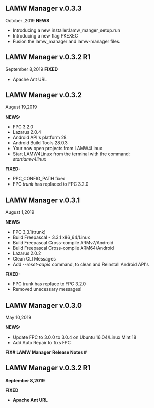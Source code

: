 <p>
	<h2>LAMW Manager  v.0.3.3</h2>
	October ,2019
	<strong>NEWS</strong>
	<ul>
		<li>Introducing a new installer:lamw_manger_setup.run</li>
		<li>Introducing a new flag PKEXEC</li>
		<li>Fusion the lamw_manager and lamw-manager files.</li>
	</ul>
</p>
	
<p>
	<h2>LAMW Manager  v.0.3.2 R1</h2> 
	September 8,2019
	<strong>FIXED</strong>
	<ul>
		<li>Apache Ant URL</li>
	</ul>	
</p>

<h2>LAMW Manager  v.0.3.2 </h2>
August 19,2019
<p>
	<strong>NEWS:</strong>
	<ul>
		<li>FPC 3.2.0</li>
		<li>Lazarus 2.0.4</li>
		<li>Android API's platform 28</li>
		<li>Android Build Tools 28.0.3</li>
		<li>Your now open projects from LAMW4Linux</li>
		<li>Start LAMW4Linux from the terminal with the command: <em>startlamw4linux</em></li>
	</ul>
	<strong>FIXED:</strong>
	<ul>
		<li>PPC_CONFIG_PATH fixed</li>
		<li>FPC <em>trunk</em> has replaced to FPC 3.2.0</li>
	</ul>	
</p>

<h2>LAMW Manager  v.0.3.1</h2>
	August 1,2019
<p>
	<strong>NEWS:</strong>
	<ul>
		<li>FPC 3.3.1(trunk)</li>
		<li>Build Freepascal - 3.3.1 x86_64/Linux</li>
		<li>Build Freepascal Cross-compile ARMv7/Android</li>
		<li>Build Freepascal Cross-compile ARM64/Android</li>
		<li>Lazarus 2.0.2</li>
		<li>Clean CLI Messages</li>
		<li>Add <em>--reset-aapis</em> command, to clean and Reinstall Android API's</li>
	</ul>
	<strong>FIXED:</strong>
	<ul>
		<li>FPC trunk has replace to FPC 3.2.0</li>
		<li>Removed  unecessary messages!
	</ul>	
</p>

<h2>LAMW Manager v.0.3.0</h2>
		May 10,2019
<p>
	<strong>NEWS:</strong>
	<ul>
		<li>Update FPC to 3.0.0 to 3.0.4 on Ubuntu 16.04/Linux Mint 18</li>
		<li>Add Auto Repair to fixs FPC</li>
	</ul>
	<strong>FIX# LAMW Manager Release Notes #


<h2>LAMW Manager  v.0.3.2 R1</h2> 
	September 8,2019

<p>
	<strong>FIXED</strong>
	<ul>
		<li>Apache Ant URL</li>
	</ul>	
</p>
